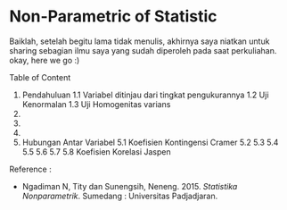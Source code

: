 # Non-Parametric of Statistic
Baiklah, setelah begitu lama tidak menulis, akhirnya saya niatkan untuk sharing sebagian ilmu saya yang sudah diperoleh pada saat perkuliahan. okay, here we go :)

Table of Content
1. Pendahuluan
   1.1 Variabel ditinjau dari tingkat pengukurannya
   1.2 Uji Kenormalan
   1.3 Uji Homogenitas varians
2.
3.
4.
5. Hubungan Antar Variabel
   5.1 Koefisien Kontingensi Cramer
   5.2
   5.3
   5.4
   5.5
   5.6
   5.7
   5.8 Koefisien Korelasi Jaspen
   
Reference :
- Ngadiman N, Tity dan Sunengsih, Neneng. 2015. *Statistika Nonparametrik*. Sumedang : Universitas Padjadjaran.
